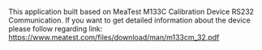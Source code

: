 This application built based on MeaTest M133C Calibration Device RS232 Communication. 
If you want to get detailed information about the device please follow regarding link: https://www.meatest.com/files/download/man/m133cm_32.pdf
